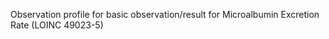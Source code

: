 
Observation profile for basic observation/result for Microalbumin Excretion Rate (LOINC 49023-5)
		
